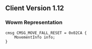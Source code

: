 ## Client Version 1.12

### Wowm Representation
```rust,ignore
cmsg CMSG_MOVE_FALL_RESET = 0x02CA {
    MovementInfo info;    
}

```
